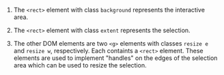 1. The `<rect>` element with class `background` represents the interactive area.

2. The `<rect>` element with class `extent` represents the selection.

3. The other DOM elements are two `<g>` elements with classes `resize e` and `resize w`, respectively. Each containts a `<rect>` element. These elements are used to implement "handles" on the edges of the selection area which can be used to resize the selection.
